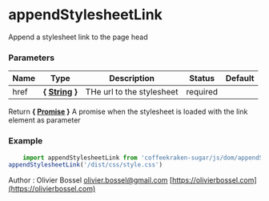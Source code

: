 # appendStylesheetLink

Append a stylesheet link to the page head


### Parameters
Name  |  Type  |  Description  |  Status  |  Default
------------  |  ------------  |  ------------  |  ------------  |  ------------
href  |  **{ [String](https://developer.mozilla.org/fr/docs/Web/JavaScript/Reference/Objets_globaux/String) }**  |  THe url to the stylesheet  |  required  |

Return **{ [Promise](https://developer.mozilla.org/fr/docs/Web/JavaScript/Reference/Objets_globaux/Promise) }** A promise when the stylesheet is loaded with the link element as parameter

### Example
```js
	import appendStylesheetLink from 'coffeekraken-sugar/js/dom/appendStylesheetLink'
appendStylesheetLink('/dist/css/style.css')
```
Author : Olivier Bossel [olivier.bossel@gmail.com](mailto:olivier.bossel@gmail.com) [https://olivierbossel.com](https://olivierbossel.com)